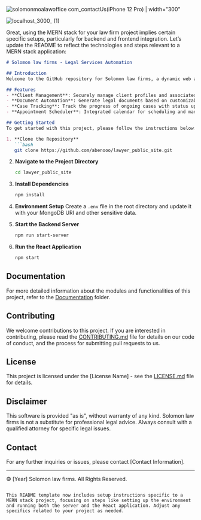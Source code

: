 ![solomonmoalawoffice com_contactUs(iPhone 12 Pro)](https://github.com/abenooo/lawyer_public_site/assets/52881874/b32edf33-1a79-41f4-8aae-ca66a515b6ab) | width="300" 

![localhost_3000_ (1)](https://github.com/abenooo/lawyer_public_site/assets/52881874/99a9de7b-f3fe-420a-b88b-209d7109d9ee)

Great, using the MERN stack for your law firm project implies certain specific setups, particularly for backend and frontend integration. Let’s update the README to reflect the technologies and steps relevant to a MERN stack application:

```markdown
# Solomon law firms - Legal Services Automation

## Introduction
Welcome to the GitHub repository for Solomon law firms, a dynamic web application designed to automate and enhance legal services. This project uses the MERN stack (MongoDB, Express.js, React, and Node.js) to provide a robust and scalable platform.

## Features
- **Client Management**: Securely manage client profiles and associated case details.
- **Document Automation**: Generate legal documents based on customizable templates.
- **Case Tracking**: Track the progress of ongoing cases with status updates and milestone management.
- **Appointment Scheduler**: Integrated calendar for scheduling and managing appointments with clients.

## Getting Started
To get started with this project, please follow the instructions below:

1. **Clone the Repository**
   ```bash
   git clone https://github.com/abenooo/lawyer_public_site.git
   ```
2. **Navigate to the Project Directory**
   ```bash
   cd lawyer_public_site
   ```
3. **Install Dependencies**
   ```bash
   npm install
   ```
4. **Environment Setup**
   Create a `.env` file in the root directory and update it with your MongoDB URI and other sensitive data.

5. **Start the Backend Server**
   ```bash
   npm run start-server
   ```
6. **Run the React Application**
   ```bash
   npm start
   ```

## Documentation
For more detailed information about the modules and functionalities of this project, refer to the [Documentation](docs/) folder.

## Contributing
We welcome contributions to this project. If you are interested in contributing, please read the [CONTRIBUTING.md](CONTRIBUTING.md) file for details on our code of conduct, and the process for submitting pull requests to us.

## License
This project is licensed under the [License Name] - see the [LICENSE.md](LICENSE.md) file for details.

## Disclaimer
This software is provided "as is", without warranty of any kind. Solomon law firms is not a substitute for professional legal advice. Always consult with a qualified attorney for specific legal issues.

## Contact
For any further inquiries or issues, please contact [Contact Information].

---
© [Year] Solomon law firms. All Rights Reserved.
```

This README template now includes setup instructions specific to a MERN stack project, focusing on steps like setting up the environment and running both the server and the React application. Adjust any specifics related to your project as needed.
